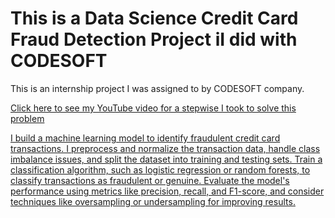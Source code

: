 # This is a Data Science Credit Card Fraud Detection Project iI did with CODESOFT

This is an internship project I was assigned to by CODESOFT company.

<a href> Click here to see my YouTube video for a stepwise I took to solve this problem

I build a machine learning model to identify fraudulent credit card
transactions. I preprocess and normalize the transaction data, handle class
imbalance issues, and split the dataset into training and testing sets.
Train a classification algorithm, such as logistic regression or random
forests, to classify transactions as fraudulent or genuine.
Evaluate the model's performance using metrics like precision, recall,
and F1-score, and consider techniques like oversampling or
undersampling for improving results.

